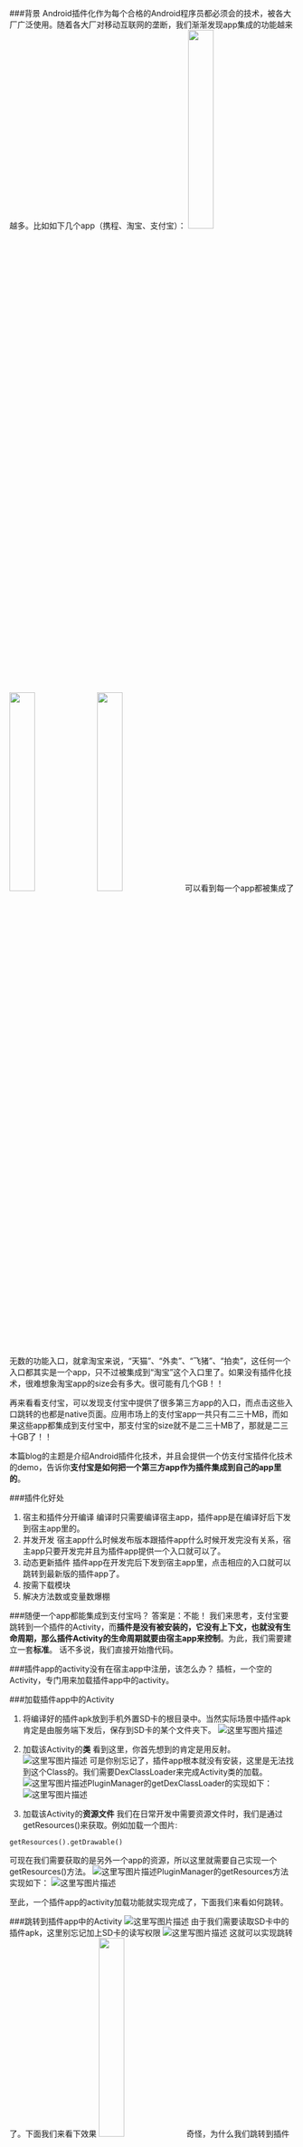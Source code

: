 ###背景
Android插件化作为每个合格的Android程序员都必须会的技术，被各大厂广泛使用。随着各大厂对移动互联网的垄断，我们渐渐发现app集成的功能越来越多。比如如下几个app（携程、淘宝、支付宝）：
<img src="http://img.blog.csdn.net/20180303170318440?watermark/2/text/aHR0cDovL2Jsb2cuY3Nkbi5uZXQvY29saW5hbmRyb2lk/font/5a6L5L2T/fontsize/400/fill/I0JBQkFCMA==/dissolve/70/gravity/SouthEast" width="30%" height="30%" /> <img src="http://img.blog.csdn.net/20180303170440044?watermark/2/text/aHR0cDovL2Jsb2cuY3Nkbi5uZXQvY29saW5hbmRyb2lk/font/5a6L5L2T/fontsize/400/fill/I0JBQkFCMA==/dissolve/70/gravity/SouthEast" width="30%" height="30%" /> <img src="http://img.blog.csdn.net/20180303170456493?watermark/2/text/aHR0cDovL2Jsb2cuY3Nkbi5uZXQvY29saW5hbmRyb2lk/font/5a6L5L2T/fontsize/400/fill/I0JBQkFCMA==/dissolve/70/gravity/SouthEast" width="30%" height="30%" />
可以看到每一个app都被集成了无数的功能入口，就拿淘宝来说，“天猫”、“外卖”、“飞猪”、“拍卖”，这任何一个入口都其实是一个app，只不过被集成到“淘宝”这个入口里了。如果没有插件化技术，很难想象淘宝app的size会有多大。很可能有几个GB！！

再来看看支付宝，可以发现支付宝中提供了很多第三方app的入口，而点击这些入口跳转的也都是native页面。应用市场上的支付宝app一共只有二三十MB，而如果这些app都集成到支付宝中，那支付宝的size就不是二三十MB了，那就是二三十GB了！！

本篇blog的主题是介绍Android插件化技术，并且会提供一个仿支付宝插件化技术的demo，告诉你**支付宝是如何把一个第三方app作为插件集成到自己的app里的**。

###插件化好处
1. 宿主和插件分开编译
编译时只需要编译宿主app，插件app是在编译好后下发到宿主app里的。
2. 并发开发
宿主app什么时候发布版本跟插件app什么时候开发完没有关系，宿主app只要开发完并且为插件app提供一个入口就可以了。
3. 动态更新插件
插件app在开发完后下发到宿主app里，点击相应的入口就可以跳转到最新版的插件app了。
4. 按需下载模块
5. 解决方法数或变量数爆棚

###随便一个app都能集成到支付宝吗？ 
答案是：不能！
我们来思考，支付宝要跳转到一个插件的Activity，而**插件是没有被安装的，它没有上下文，也就没有生命周期，那么插件Activity的生命周期就要由宿主app来控制**。为此，我们需要建立一套**标准**。
话不多说，我们直接开始撸代码。

###插件app的activity没有在宿主app中注册，该怎么办？
插桩，一个空的Activity，专门用来加载插件app中的activity。

###加载插件app中的Activity
1. 将编译好的插件apk放到手机外置SD卡的根目录中。当然实际场景中插件apk肯定是由服务端下发后，保存到SD卡的某个文件夹下。
![这里写图片描述](http://img.blog.csdn.net/20180303233806234?watermark/2/text/aHR0cDovL2Jsb2cuY3Nkbi5uZXQvY29saW5hbmRyb2lk/font/5a6L5L2T/fontsize/400/fill/I0JBQkFCMA==/dissolve/70/gravity/SouthEast)

2. 加载该Activity的**类**
看到这里，你首先想到的肯定是用反射。
![这里写图片描述](http://img.blog.csdn.net/20180303233501752?watermark/2/text/aHR0cDovL2Jsb2cuY3Nkbi5uZXQvY29saW5hbmRyb2lk/font/5a6L5L2T/fontsize/400/fill/I0JBQkFCMA==/dissolve/70/gravity/SouthEast)
可是你别忘记了，插件app根本就没有安装，这里是无法找到这个Class的。我们需要DexClassLoader来完成Activity类的加载。
![这里写图片描述](http://img.blog.csdn.net/20180304002129545?watermark/2/text/aHR0cDovL2Jsb2cuY3Nkbi5uZXQvY29saW5hbmRyb2lk/font/5a6L5L2T/fontsize/400/fill/I0JBQkFCMA==/dissolve/70/gravity/SouthEast)PluginManager的getDexClassLoader的实现如下：
![这里写图片描述](http://img.blog.csdn.net/20180304001108954?watermark/2/text/aHR0cDovL2Jsb2cuY3Nkbi5uZXQvY29saW5hbmRyb2lk/font/5a6L5L2T/fontsize/400/fill/I0JBQkFCMA==/dissolve/70/gravity/SouthEast)

3. 加载该Activity的**资源文件**
我们在日常开发中需要资源文件时，我们是通过getResources()来获取。例如加载一个图片:

```
getResources().getDrawable()
```
可现在我们需要获取的是另外一个app的资源，所以这里就需要自己实现一个getResources()方法。
![这里写图片描述](http://img.blog.csdn.net/20180304002329239?watermark/2/text/aHR0cDovL2Jsb2cuY3Nkbi5uZXQvY29saW5hbmRyb2lk/font/5a6L5L2T/fontsize/400/fill/I0JBQkFCMA==/dissolve/70/gravity/SouthEast)PluginManager的getResources方法实现如下：
![这里写图片描述](http://img.blog.csdn.net/20180304001934172?watermark/2/text/aHR0cDovL2Jsb2cuY3Nkbi5uZXQvY29saW5hbmRyb2lk/font/5a6L5L2T/fontsize/400/fill/I0JBQkFCMA==/dissolve/70/gravity/SouthEast)

至此，一个插件app的activity加载功能就实现完成了，下面我们来看如何跳转。

###跳转到插件app中的Activity
![这里写图片描述](http://img.blog.csdn.net/20180306000031199?watermark/2/text/aHR0cDovL2Jsb2cuY3Nkbi5uZXQvY29saW5hbmRyb2lk/font/5a6L5L2T/fontsize/400/fill/I0JBQkFCMA==/dissolve/70)
由于我们需要读取SD卡中的插件apk，这里别忘记加上SD卡的读写权限
![这里写图片描述](http://img.blog.csdn.net/20180306000335943?watermark/2/text/aHR0cDovL2Jsb2cuY3Nkbi5uZXQvY29saW5hbmRyb2lk/font/5a6L5L2T/fontsize/400/fill/I0JBQkFCMA==/dissolve/70)
这就可以实现跳转了。下面我们来看下效果
<img src="http://img.blog.csdn.net/20180306000747334?watermark/2/text/aHR0cDovL2Jsb2cuY3Nkbi5uZXQvY29saW5hbmRyb2lk/font/5a6L5L2T/fontsize/400/fill/I0JBQkFCMA==/dissolve/70" width="30%" height="30%" />
奇怪，为什么我们跳转到插件app的activity是空白的？我们来看下插件app的activity应该长什么样子。
<img src="http://img.blog.csdn.net/20180306000922342?watermark/2/text/aHR0cDovL2Jsb2cuY3Nkbi5uZXQvY29saW5hbmRyb2lk/font/5a6L5L2T/fontsize/400/fill/I0JBQkFCMA==/dissolve/70" width="30%" height="30%" />
当然这里我只在插件app的主activity里放了一张图片，并没有写复杂的布局。可是为什么我们跳过来的是空白页呢？我们再看下ProxyActivity的代码：
```
package com.ctrip.pluginapplication

import android.content.res.Resources
import android.os.Bundle
import android.support.v7.app.AppCompatActivity

/**
 * 壳！专门用来加载插件Activity
 * @author Zhenhua on 2018/3/3.
 * @email zhshan@ctrip.com ^.^
 */
class ProxyActivity : AppCompatActivity() {

    /**
     * 要跳转的activity的name
     */
    private var className = ""

    override fun onCreate(savedInstanceState: Bundle?) {
        super.onCreate(savedInstanceState)
        /**
         * step1：得到插件app的activity的className
         */
        className = intent.getStringExtra("className")
        /**
         * step2：通过反射拿到class，
         * 但不能用以下方式，因为插件app没有被安装！
         */
//        classLoader.loadClass(className)
//        Class.forName(className)


    }

    override fun getClassLoader(): ClassLoader {
        //不用系统的ClassLoader，用dexClassLoader加载
        return PluginManager.getInstance().getDexClassLoader() as? ClassLoader
                ?: super.getClassLoader()
    }

    override fun getResources(): Resources {
        //不用系统的resources，自己实现一个resources
        return PluginManager.getInstance().getResources() ?: super.getResources()
    }
}
```
我们发现，我们这里还没有在ProxyActivity里写逻辑啊，我们只是得到了插件app的主activity的name，这时activity还没有生命周期。?我们接着来实现。我们需要让ProxyActivity控制插件app的activity的生命周期，所以我们需要得到插件app的activity的实例，然后去控制其生命周期：
```
package com.ctrip.pluginapplication

import android.content.res.Resources
import android.os.Bundle
import android.support.v7.app.AppCompatActivity
import com.ctrip.standard.AppInterface

/**
 * 壳！专门用来加载插件Activity
 * @author Zhenhua on 2018/3/3.
 * @email zhshan@ctrip.com ^.^
 */
class ProxyActivity : AppCompatActivity() {

    /**
     * 要跳转的activity的name
     */
    private var className = ""
    private var appInterface: AppInterface? = null

    override fun onCreate(savedInstanceState: Bundle?) {
        super.onCreate(savedInstanceState)
        /**
         * step1：得到插件app的activity的className
         */
        className = intent.getStringExtra("className")
        /**
         * step2：通过反射拿到class，
         * 但不能用以下方式
         * classLoader.loadClass(className)
         * Class.forName(className)
         * 因为插件app没有被安装！
         * 这里我们调用我们重写过多classLoader
         */
        var activityClass = classLoader.loadClass(className)
        var constructor = activityClass.getConstructor()
        var instance = constructor.newInstance()

        appInterface = instance as?AppInterface
        appInterface?.attach(this)
        var bundle = Bundle()
        appInterface?.onCreate(bundle)

    }

    override fun onStart() {
        super.onStart()
        appInterface?.onStart()
    }

    override fun onResume() {
        super.onResume()
        appInterface?.onResume()
    }

    override fun onDestroy() {
        super.onDestroy()
        appInterface?.onDestroy()
    }

    override fun getClassLoader(): ClassLoader {
        //不用系统的ClassLoader，用dexClassLoader加载
        return PluginManager.getInstance().getDexClassLoader() as? ClassLoader
                ?: super.getClassLoader()
    }

    override fun getResources(): Resources {
        //不用系统的resources，自己实现一个resources
        return PluginManager.getInstance().getResources() ?: super.getResources()
    }
}
```
这时我们就可以成功跳转了。ok，插件化实现完成。我们来看下效果。![这里写
<img src="https://images2018.cnblogs.com/blog/1269107/201803/1269107-20180308000156592-867821103.gif" width="40%" height="30%" />
这里**[附上demo（点击下载）](https://github.com/colinNaive/PluginApplication)**，如有任何疑问可留言提问，博主每天都会查看。
